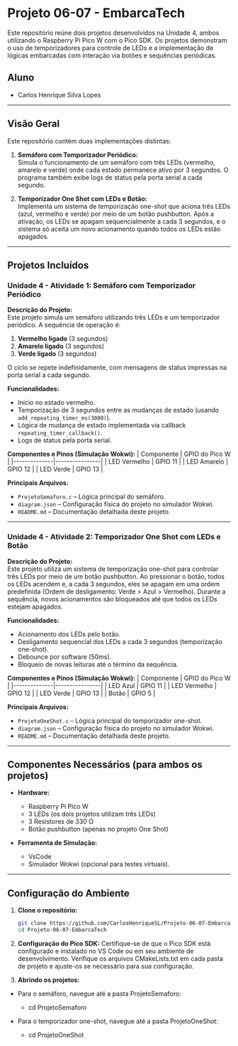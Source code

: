 # Projeto 06-07 - EmbarcaTech

Este repositório reúne dois projetos desenvolvidos na Unidade 4, ambos utilizando o Raspberry Pi Pico W com o Pico SDK. Os projetos demonstram o uso de temporizadores para controle de LEDs e a implementação de lógicas embarcadas com interação via botões e sequências periódicas.

## Aluno
- Carlos Henrique Silva Lopes

---

## Visão Geral

Este repositório contém duas implementações distintas:

1. **Semáforo com Temporizador Periódico:**  
   Simula o funcionamento de um semáforo com três LEDs (vermelho, amarelo e verde) onde cada estado permanece ativo por 3 segundos. O programa também exibe logs de status pela porta serial a cada segundo.

2. **Temporizador One Shot com LEDs e Botão:**  
   Implementa um sistema de temporização one-shot que aciona três LEDs (azul, vermelho e verde) por meio de um botão pushbutton. Após a ativação, os LEDs se apagam sequencialmente a cada 3 segundos, e o sistema só aceita um novo acionamento quando todos os LEDs estão apagados.

---

## Projetos Incluídos

### Unidade 4 - Atividade 1: Semáforo com Temporizador Periódico

**Descrição do Projeto:**  
Este projeto simula um semáforo utilizando três LEDs e um temporizador periódico. A sequência de operação é:
1. **Vermelho ligado** (3 segundos)
2. **Amarelo ligado** (3 segundos)
3. **Verde ligado** (3 segundos)  

O ciclo se repete indefinidamente, com mensagens de status impressas na porta serial a cada segundo.

**Funcionalidades:**
- Início no estado vermelho.
- Temporização de 3 segundos entre as mudanças de estado (usando `add_repeating_timer_ms(3000)`).
- Lógica de mudança de estado implementada via callback `repeating_timer_callback()`.
- Logs de status pela porta serial.

**Componentes e Pinos (Simulação Wokwi):**
| Componente   | GPIO do Pico W |
|--------------|----------------|
| LED Vermelho | GPIO 11        |
| LED Amarelo  | GPIO 12        |
| LED Verde    | GPIO 13        |

**Principais Arquivos:**
- `ProjetoSemaforo.c` – Lógica principal do semáforo.
- `diagram.json` – Configuração física do projeto no simulador Wokwi.
- `README.md` – Documentação detalhada deste projeto.

---

### Unidade 4 - Atividade 2: Temporizador One Shot com LEDs e Botão

**Descrição do Projeto:**  
Este projeto utiliza um sistema de temporização one-shot para controlar três LEDs por meio de um botão pushbutton. Ao pressionar o botão, todos os LEDs acendem e, a cada 3 segundos, eles se apagam em uma ordem predefinida (Ordem de desligamento: Verde > Azul > Vermelho). Durante a sequência, novos acionamentos são bloqueados até que todos os LEDs estejam apagados.

**Funcionalidades:**
- Acionamento dos LEDs pelo botão.
- Desligamento sequencial dos LEDs a cada 3 segundos (temporização one-shot).
- Debounce por software (50ms).
- Bloqueio de novas leituras até o término da sequência.

**Componentes e Pinos (Simulação Wokwi):**
| Componente   | GPIO do Pico W |
|--------------|----------------|
| LED Azul     | GPIO 11        |
| LED Vermelho | GPIO 12        |
| LED Verde    | GPIO 13        |
| Botão        | GPIO 5         |

**Principais Arquivos:**
- `ProjetoOneShot.c` – Lógica principal do temporizador one-shot.
- `diagram.json` – Configuração física do projeto no simulador Wokwi.
- `README.md` – Documentação detalhada deste projeto.

---

## Componentes Necessários (para ambos os projetos)

- **Hardware:**
  - Raspberry Pi Pico W
  - 3 LEDs (os dois projetos utilizam três LEDs)
  - 3 Resistores de 330 Ω
  - Botão pushbutton (apenas no projeto One Shot)

- **Ferramenta de Simulação:**
  - VsCode
  - Simulador Wokwi (opcional para testes virtuais).

---

## Configuração do Ambiente

1. **Clone o repositório:**

   ```bash
   git clone https://github.com/CarlosHenriqueSL/Projeto-06-07-EmbarcaTech.git
   cd Projeto-06-07-EmbarcaTech

2. **Configuração do Pico SDK:**
  Certifique-se de que o Pico SDK está configurado e instalado no VS Code ou em seu ambiente de desenvolvimento.
Verifique os arquivos CMakeLists.txt em cada pasta de projeto e ajuste-os se necessário para sua configuração.

3. **Abrindo os projetos:**
  - Para o semáforo, navegue até a pasta ProjetoSemaforo:
     - cd ProjetoSemaforo

  - Para o temporizador one-shot, navegue até a pasta ProjetoOneShot:
     - cd ProjetoOneShot

